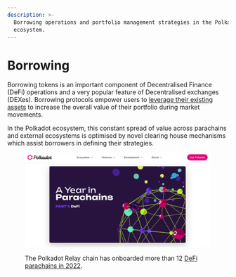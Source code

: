```yaml
---
description: >-
  Borrowing operations and portfolio management strategies in the Polkadot
  ecosystem.
---
```


# Borrowing

Borrowing tokens is an important component of Decentralised Finance (DeFi) operations and a very popular feature of Decentralised exchanges (DEXes). Borrowing protocols empower users to [leverage their existing assets](./) to increase the overall value of their portfolio during market movements.

In the Polkadot ecosystem, this constant spread of value across parachains and external ecosystems is optimised by novel clearing house mechanisms which assist borrowers in defining their strategies.&#x20;



<figure><img src="../../../.gitbook/assets/O_BorrowingParachains (1).JPG" alt="A view of interconnected Parachains offering DeFi services in the Polkadot ecosystem."><figcaption><p>The Polkadot Relay chain has onboarded more than 12 <a href="https://polkadot.network/blog/a-year-in-parachains-part-1-defi">DeFi parachains in 2022</a>. </p></figcaption></figure>

